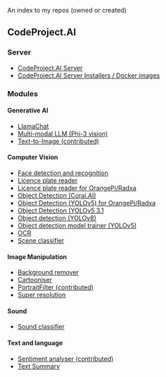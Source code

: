 An index to my repos (owned or created)
<!--
| CodeProject.AI  | MFC Controls |
| ------------- | ------------- |
| **Server**    | |
| [CodeProject.AI Server](https://github.com/codeproject/CodeProject.AI-Server) | |
| [CodeProject.AI Server Installers / Docker images](https://github.com/codeproject/CodeProject.AI-Server-Installers)  |  |
-->

## CodeProject.AI

### Server
- [CodeProject.AI Server](https://github.com/codeproject/CodeProject.AI-Server)
- [CodeProject.AI Server Installers / Docker images](https://github.com/codeproject/CodeProject.AI-Server-Installers)

### Modules

#### Generative AI
- [LlamaChat](https://github.com/codeproject/CodeProject.AI-LlamaChat)
- [Multi-modal LLM (Phi-3 vision)](https://github.com/codeproject/CodeProject.AI-MultiModeLLM)
- [Text-to-Image (contributed)](https://github.com/codeproject/CodeProject.AI-Text2Image)

#### Computer Vision
- [Face detection and recognition](https://github.com/codeproject/CodeProject.AI-FaceProcessing)
- [Licence plate reader](https://github.com/codeproject/CodeProject.AI-ALPR)
- [Licence plate reader for OrangePi/Radxa](https://github.com/codeproject/CodeProject.AI-ALPR-RKNN)
- [Object Detection (Coral.AI)](https://github.com/codeproject/CodeProject.AI-ObjectDetectionCoral)
- [Object Detection (YOLOv5) for OrangePi/Radxa](https://github.com/codeproject/CodeProject.AI-ObjectDetectionYoloRKNN)
- [Object Detection (YOLOv5 3.1](https://github.com/codeproject/CodeProject.AI-ObjectDetectionYOLOv5-3.1)
- [Object detection (YOLOv8)](https://github.com/codeproject/CodeProject.AI-ObjectDetectionYOLOv8)
- [Object detection model trainer (YOLOv5)](https://github.com/codeproject/CodeProject.AI-TrainingObjectDetectionYOLOv5)
- [OCR](https://github.com/codeproject/CodeProject.AI-OCR)
- [Scene classifier](https://github.com/codeproject/CodeProject.AI-SceneClassifier)

#### Image Manipulation
- [Background remover](https://github.com/codeproject/CodeProject.AI-BackgroundRemover)
- [Cartooniser](https://github.com/codeproject/CodeProject.AI-Cartoonizer)
- [PortraitFilter (contributed)](https://github.com/codeproject/CodeProject.AI-PortraitFilter)
- [Super resolution](https://github.com/codeproject/CodeProject.AI-SuperResolution)

#### Sound
- [Sound classifier](https://github.com/codeproject/CodeProject.AI-SoundClassifierTF)

#### Text and language
- [Sentiment analyser (contributed)](https://github.com/codeproject/CodeProject.AI-SentimentAnalysis)
- [Text Summary](https://github.com/codeproject/CodeProject.AI-TextSummary)
